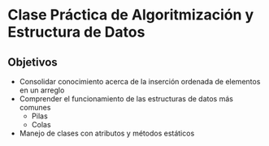 # Clase Práctica de Algoritmización y Estructura de Datos

## Objetivos
- Consolidar conocimiento acerca de la inserción ordenada de elementos en un arreglo
- Comprender el funcionamiento de las estructuras de datos más comunes
  - Pilas
  - Colas
- Manejo de clases con atributos y métodos estáticos
